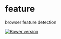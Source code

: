 # feature

browser feature detection

[![Bower version](https://badge.fury.io/bo/modulex-feature.svg)](http://badge.fury.io/bo/modulex-feature)